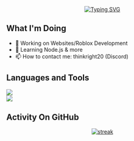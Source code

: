 
<p align="center">
<a href="https://git.io/typing-svg"><img src="https://readme-typing-svg.demolab.com?font=Fira+Code&size=25&pause=1000&center=true&random=false&width=435&lines=Hello+there%2C+I'm+Marcus;Software+Engineer;Data+Science++%26+IA+student" alt="Typing SVG" /></a>
</p>

## What I'm Doing

- 🔭 Working on Websites/Roblox Development
- 🌱 Learning Node.js & more
- 📫 How to contact me: thinkright20 (Discord)

## Languages and Tools

<p align="left"><a href="https://github.com/MarcusRTM"><img src="https://skillicons.dev/icons?i=python,c,java,css,html,js"> </a> <br>
  <a href="https://github.com/MarcusRTM"><img src="https://skillicons.dev/icons?i=vscode,github,mongodb,mysql,postgresql"> </a>
</p>


## Activity On GitHub

<p align="center">
  <a href="https://github.com/MarcusRTM">      
<img title="stats" alt="streak" src="https://github-readme-streak-stats.herokuapp.com/?user=MarcusRTM&theme=dark&hide_border=true&stroke=f53b3b"/>
</a> 
</p>


<!--
**MarcusRTM/MarcusRTM** is a ✨ _special_ ✨ repository because its `README.md` (this file) appears on your GitHub profile.

Here are some ideas to get you started:

- 🔭 I’m currently working on ...
- 🌱 I’m currently learning ...
- 👯 I’m looking to collaborate on ...
- 🤔 I’m looking for help with ...
- 💬 Ask me about ...
- 📫 How to reach me: ...
- 😄 Pronouns: ...
- ⚡ Fun fact: ...
-->

